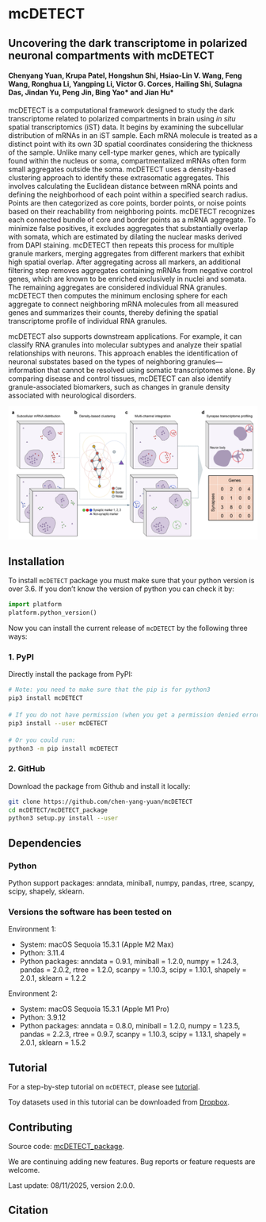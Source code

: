 # mcDETECT

## Uncovering the dark transcriptome in polarized neuronal compartments with mcDETECT

#### Chenyang Yuan, Krupa Patel, Hongshun Shi, Hsiao-Lin V. Wang, Feng Wang, Ronghua Li, Yangping Li, Victor G. Corces, Hailing Shi, Sulagna Das, Jindan Yu, Peng Jin, Bing Yao* and Jian Hu*

mcDETECT is a computational framework designed to study the dark transcriptome related to polarized compartments in brain using *in situ* spatial transcriptomics (iST) data. It begins by examining the subcellular distribution of mRNAs in an iST sample. Each mRNA molecule is treated as a distinct point with its own 3D spatial coordinates considering the thickness of the sample. Unlike many cell-type marker genes, which are typically found within the nucleus or soma, compartmentalized mRNAs often form small aggregates outside the soma. mcDETECT uses a density-based clustering approach to identify these extrasomatic aggregates. This involves calculating the Euclidean distance between mRNA points and defining the neighborhood of each point within a specified search radius. Points are then categorized as core points, border points, or noise points based on their reachability from neighboring points. mcDETECT recognizes each connected bundle of core and border points as a mRNA aggregate. To minimize false positives, it excludes aggregates that substantially overlap with somata, which are estimated by dilating the nuclear masks derived from DAPI staining. mcDETECT then repeats this process for multiple granule markers, merging aggregates from different markers that exhibit high spatial overlap. After aggregating across all markers, an additional filtering step removes aggregates containing mRNAs from negative control genes, which are known to be enriched exclusively in nuclei and somata. The remaining aggregates are considered individual RNA granules. mcDETECT then computes the minimum enclosing sphere for each aggregate to connect neighboring mRNA molecules from all measured genes and summarizes their counts, thereby defining the spatial transcriptome profile of individual RNA granules.

mcDETECT also supports downstream applications. For example, it can classify RNA granules into molecular subtypes and analyze their spatial relationships with neurons. This approach enables the identification of neuronal substates based on the types of neighboring granules—information that cannot be resolved using somatic transcriptomes alone. By comparing disease and control tissues, mcDETECT can also identify granule-associated biomarkers, such as changes in granule density associated with neurological disorders.

![mcDETECT workflow](docs/workflow.png)<br>

## Installation

To install `mcDETECT` package you must make sure that your python version is over 3.6. If you don’t know the version of python you can check it by:

```python
import platform
platform.python_version()
```

Now you can install the current release of `mcDETECT` by the following three ways:

### 1. PyPI

Directly install the package from PyPI:

```bash
# Note: you need to make sure that the pip is for python3
pip3 install mcDETECT

# If you do not have permission (when you get a permission denied error), you should run:
pip3 install --user mcDETECT

# Or you could run:
python3 -m pip install mcDETECT
```

### 2. GitHub

Download the package from Github and install it locally:

```bash
git clone https://github.com/chen-yang-yuan/mcDETECT
cd mcDETECT/mcDETECT_package
python3 setup.py install --user
```

## Dependencies

### Python

Python support packages: anndata, miniball, numpy, pandas, rtree, scanpy, scipy, shapely, sklearn.

### Versions the software has been tested on

Environment 1:

* System: macOS Sequoia 15.3.1 (Apple M2 Max)
* Python: 3.11.4
* Python packages: anndata = 0.9.1, miniball = 1.2.0, numpy = 1.24.3, pandas = 2.0.2, rtree = 1.2.0, scanpy = 1.10.3, scipy = 1.10.1, shapely = 2.0.1, sklearn = 1.2.2

Environment 2:
* System: macOS Sequoia 15.3.1 (Apple M1 Pro)
* Python: 3.9.12
* Python packages: anndata = 0.8.0, miniball = 1.2.0, numpy = 1.23.5, pandas = 2.2.3, rtree = 0.9.7, scanpy = 1.10.3, scipy = 1.13.1, shapely = 2.0.1, sklearn = 1.5.2

## Tutorial

For a step-by-step tutorial on `mcDETECT`, please see [tutorial](tutorial/tutorial.md).<br>

Toy datasets used in this tutorial can be downloaded from [Dropbox](https://www.dropbox.com/scl/fo/gxt64ilg55p44iwj1dox3/AO-LRvZUQnJU9twvtaEdpcY?rlkey=bjk5dv5sqnhinblapr12wtzau&st=owdm92gz&dl=0).

## Contributing

Source code: [mcDETECT_package](mcDETECT_package).<br>

We are continuing adding new features. Bug reports or feature requests are welcome.<br>

Last update: 08/11/2025, version 2.0.0.

## Citation